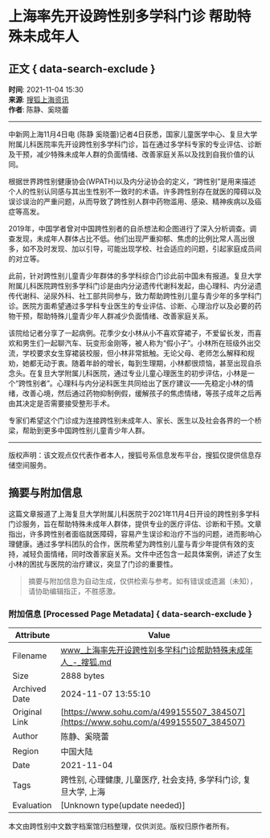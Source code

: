 # 上海率先开设跨性别多学科门诊 帮助特殊未成年人

## 正文 { data-search-exclude }


**时间**: 2021-11-04 15:30  
**来源**: [搜狐上海资讯](https://www.sohu.com/a/499155507_384507?spm=smpc.content-abroad.content.1.1730987531342aBjkyET)  
**作者**: 陈静、奚晓蕾  

---

中新网上海11月4日电 (陈静 奚晓蕾)记者4日获悉，国家儿童医学中心、复旦大学附属儿科医院率先开设跨性别多学科门诊，旨在通过多学科专家的专业评估、诊断及干预，减少特殊未成年人群的负面情绪、改善家庭关系以及找到自我价值的认同。

根据世界跨性别健康协会(WPATH)以及内分泌协会的定义，“跨性别”是用来描述个人的性别认同感与其出生性别不一致时的术语。许多跨性别存在就医的障碍以及误诊误治的严重问题，从而导致了跨性别人群中药物滥用、感染、精神疾病以及癌症等高发。

2019年，中国学者曾对中国跨性别者的自杀想法和企图进行了深入分析调查。调查发现，未成年人群体占比不低。他们出现严重抑郁、焦虑的比例比常人高出很多，如不及时发现、加以引导，可能出现学校、社会适应的问题，引起家庭成员间的对立等。

此前，针对跨性别儿童青少年群体的多学科综合门诊此前中国未有报道。复旦大学附属儿科医院跨性别多学科门诊是由内分泌遗传代谢科发起，由心理科、内分泌遗传代谢科、泌尿外科、社工部共同参与，致力帮助跨性别儿童与青少年的多学科门诊。医院方面希望通过多学科专业医生的专业评估、诊断、心理治疗以及必要的药物干预，帮助特殊儿童青少年人群减少负面情绪、改善家庭关系。

该院给记者分享了一起病例。花季少女小林从小不喜欢穿裙子，不爱留长发，而喜欢和男生们一起聊汽车、玩变形金刚等，被人称为“假小子”。小林所在班级外出交流，学校要求女生穿裙装校服，但小林非常抵触。无论父母、老师怎么解释和规劝，她都无动于衷。随着年龄的增长，每到生理期，小林都很烦恼，甚至出现自杀念头。在复旦大学附属儿科医院，通过专业儿童心理医生的初步评估，小林是一个“跨性别者”。心理科与内分泌科医生共同给出了医疗建议——先稳定小林的情绪，改善心境，然后通过药物抑制例假，缓解孩子的焦虑情绪，等孩子成年之后再由其决定是否需要接受整形手术。

专家们希望这个门诊成为连接跨性别未成年人、家长、医生以及社会各界的一个桥梁，帮助到更多中国跨性别儿童青少年人群。

---

版权声明：该文观点仅代表作者本人，搜狐号系信息发布平台，搜狐仅提供信息存储空间服务。
<!-- tcd_original_link https://www.sohu.com/a/499155507_384507 -->
## 摘要与附加信息

<!-- tcd_abstract -->
这篇文章报道了上海复旦大学附属儿科医院于2021年11月4日开设的跨性别多学科门诊服务，旨在帮助特殊未成年人群体，提供专业的医疗评估、诊断和干预。文章指出，许多跨性别者面临就医障碍，容易产生误诊和治疗不当的问题，进而影响心理健康。通过多学科团队的合作，医院希望为跨性别儿童与青少年提供有效的支持，减轻负面情绪，同时改善家庭关系。文件中还包含一起具体案例，讲述了女生小林的困扰与医院的治疗建议，突显了门诊的重要性。
<!-- tcd_abstract_end -->

> 摘要与附加信息为自动生成，仅供检索与参考。如有错误或遗漏（未知），请协助编辑指正，不胜感激。

### 附加信息 [Processed Page Metadata] { data-search-exclude }

| Attribute       | Value                                  |
|-----------------|----------------------------------------|
| Filename        | www_上海率先开设跨性别多学科门诊帮助特殊未成年人_-_搜狐.md                             |
| Size            | 2888 bytes                           |
| Archived Date   | 2024-11-07 13:55:10                             |
| Original Link   | [https://www.sohu.com/a/499155507_384507](https://www.sohu.com/a/499155507_384507)                       |
| Author          | 陈静、奚晓蕾                               |
| Region          | 中国大陆                               |
| Date            | 2021-11-04                                 |
| Tags            | 跨性别, 心理健康, 儿童医疗, 社会支持, 多学科门诊, 复旦大学, 上海                                 |
| Evaluation            | [Unknown type(update needed)]                                 |
<!-- tcd_table_end -->

本文由跨性别中文数字档案馆归档整理，仅供浏览。版权归原作者所有。
